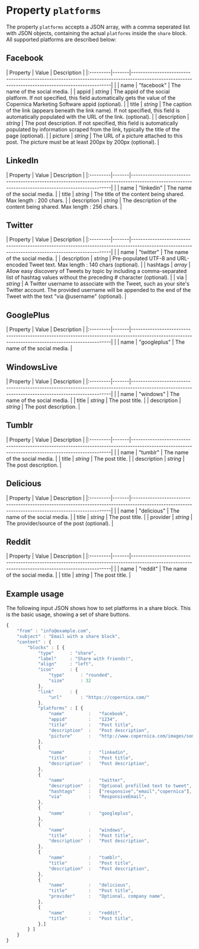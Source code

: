 # Property `platforms`

The property `platforms` accepts a JSON array, with a comma seperated list with 
JSON objects, containing the actual `platforms` inside the `share` block.
All supported platforms are described below: 

## Facebook

| Property | Value | Description                                                                                                                                       |
|:---------|-------|---------------------------------------------------------------------------------------------------------------------------------------------------|                                          |
| name | "facebook" | The name of the social media.                                             |
| appid | _string_ | The appid of the social platform. If not specified, this field automatically gets the value of the Copernica Marketing Software appid (optional).           |
| title | _string_ | The caption of the link (appears beneath the link name). If not specified, this field is automatically populated with the URL of the link. (optional).                       |
| description | _string_ | The post description. If not specified, this field is automatically populated by information scraped from the link, typically the title of the page (optional).                       |
| picture | _string_ | The URL of a picture attached to this post. The picture must be at least 200px by 200px (optional).                       |

## LinkedIn

| Property | Value | Description                                                                                                                                       |
|:---------|-------|---------------------------------------------------------------------------------------------------------------------------------------------------|                                          |
| name | "linkedin" | The name of the social media.                                             |
| title | _string_ | The title of the content being shared. Max length : 200 chars.                       |
| description | _string_ | The description of the content being shared. Max length : 256 chars.                       |

## Twitter

| Property | Value | Description                                                                                                                                       |
|:---------|-------|---------------------------------------------------------------------------------------------------------------------------------------------------|                                          |
| name | "twitter" | The name of the social media.                                             |
| description | _string_ | Pre-populated UTF-8 and URL-encoded Tweet text. Max length : 140 chars  (optional).                       |
| hashtags | _array_ | Allow easy discovery of Tweets by topic by including a comma-separated list of hashtag values without the preceding # character (optional).                       |
| via | _string_ | A Twitter username to associate with the Tweet, such as your site's Twitter account. The provided username will be appended to the end of the Tweet with the text "via @username" (optional).                       |

## GooglePlus

| Property | Value | Description                                                                                                                                       |
|:---------|-------|---------------------------------------------------------------------------------------------------------------------------------------------------|                                          |
| name | "googleplus" | The name of the social media.                                             |

## WindowsLive

| Property | Value | Description                                                                                                                                       |
|:---------|-------|---------------------------------------------------------------------------------------------------------------------------------------------------|                                          |
| name | "windows" | The name of the social media.                                             |
| title | _string_ | The post title.                       |
| description | _string_ | The post description.                       |

## Tumblr

| Property | Value | Description                                                                                                                                       |
|:---------|-------|---------------------------------------------------------------------------------------------------------------------------------------------------|                                          |
| name | "tumblr" | The name of the social media.                                             |
| title | _string_ | The post title.                       |
| description | _string_ | The post description.                       |

## Delicious

| Property | Value | Description                                                                                                                                       |
|:---------|-------|---------------------------------------------------------------------------------------------------------------------------------------------------|                                          |
| name | "delicious" | The name of the social media.                                             |
| title | _string_ | The post title.                       |
| provider | _string_ | The provider/source of the post (optional).                       |

## Reddit

| Property | Value | Description                                                                                                                                       |
|:---------|-------|---------------------------------------------------------------------------------------------------------------------------------------------------|                                          |
| name | "reddit" | The name of the social media.                                             |
| title | _string_ | The post title.                       |


## Example usage

The following input JSON shows how to set platforms in a share block. This is
the basic usage, showing a set of share buttons.

```javascript
{
    "from" : "info@example.com",
    "subject" : "Email with a share block",
    "content" : {
        "blocks" : [ {
            "type"      : "share",
            "label"     : "Share with friends!",
            "align"     : "left",
            "icon"      : {
                "type"      : "rounded",
                "size"      : 32
            },
            "link"      : {
                "url"       : "https://copernica.com/"
            },
            "platforms" : [ {
                "name"         :   "facebook",
                "appid"        :   "1234",
                "title"        :   "Post title",
                "description"  :   "Post description",
                "picture"      :   "http://www.copernica.com/images/somecustomimage.png"
            },
            {
                "name"         :   "linkedin",
                "title"        :   "Post title",
                "description"  :   "Post description",
            },
            {
                "name"         :   "twitter",
                "description"  :   "Optional prefilled text to tweet",
                "hashtags"     :   ["responsive","email","copernica"],
                "via"          :   "ResponsiveEmail",
            },
            {
                "name"         :   "googleplus",
            },
            {
                "name"         :   "windows",
                "title"        :   "Post title",
                "description"  :   "Post description",
            },
            {
                "name"         :   "tumblr",
                "title"        :   "Post title",
                "description"  :   "Post description",
            },
            {
                "name"         :   "delicious",
                "title"        :   "Post title",
                "provider"     :   "Optional, company name",
            },
            {
                "name"         :   "reddit",
                "title"        :   "Post title",
            },]
        } ]
    }
}
```
